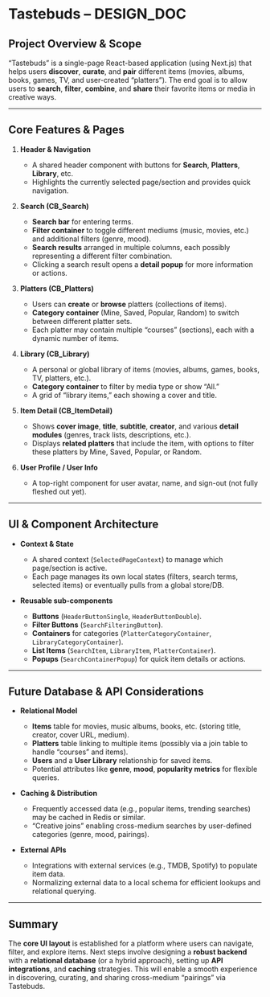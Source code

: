 # Tastebuds – DESIGN_DOC

## Project Overview & Scope

“Tastebuds” is a single-page React-based application (using Next.js) that helps users **discover**, **curate**, and **pair** different items (movies, albums, books, games, TV, and user-created “platters”). The end goal is to allow users to **search**, **filter**, **combine**, and **share** their favorite items or media in creative ways.

---

## Core Features & Pages

1. **Header & Navigation**  
   - A shared header component with buttons for **Search**, **Platters**, **Library**, etc.  
   - Highlights the currently selected page/section and provides quick navigation.

2. **Search (CB_Search)**  
   - **Search bar** for entering terms.  
   - **Filter container** to toggle different mediums (music, movies, etc.) and additional filters (genre, mood).  
   - **Search results** arranged in multiple columns, each possibly representing a different filter combination.  
   - Clicking a search result opens a **detail popup** for more information or actions.

3. **Platters (CB_Platters)**  
   - Users can **create** or **browse** platters (collections of items).  
   - **Category container** (Mine, Saved, Popular, Random) to switch between different platter sets.  
   - Each platter may contain multiple “courses” (sections), each with a dynamic number of items.

4. **Library (CB_Library)**  
   - A personal or global library of items (movies, albums, games, books, TV, platters, etc.).  
   - **Category container** to filter by media type or show “All.”  
   - A grid of “library items,” each showing a cover and title.

5. **Item Detail (CB_ItemDetail)**  
   - Shows **cover image**, **title**, **subtitle**, **creator**, and various **detail modules** (genres, track lists, descriptions, etc.).  
   - Displays **related platters** that include the item, with options to filter these platters by Mine, Saved, Popular, or Random.

6. **User Profile / User Info**  
   - A top-right component for user avatar, name, and sign-out (not fully fleshed out yet).

---

## UI & Component Architecture

- **Context & State**  
  - A shared context (`SelectedPageContext`) to manage which page/section is active.  
  - Each page manages its own local states (filters, search terms, selected items) or eventually pulls from a global store/DB.

- **Reusable sub-components**  
  - **Buttons** (`HeaderButtonSingle`, `HeaderButtonDouble`).  
  - **Filter Buttons** (`SearchFilteringButton`).  
  - **Containers** for categories (`PlatterCategoryContainer`, `LibraryCategoryContainer`).  
  - **List Items** (`SearchItem`, `LibraryItem`, `PlatterContainer`).  
  - **Popups** (`SearchContainerPopup`) for quick item details or actions.

---

## Future Database & API Considerations

- **Relational Model**  
  - **Items** table for movies, music albums, books, etc. (storing title, creator, cover URL, medium).  
  - **Platters** table linking to multiple items (possibly via a join table to handle “courses” and items).  
  - **Users** and a **User Library** relationship for saved items.  
  - Potential attributes like **genre**, **mood**, **popularity metrics** for flexible queries.

- **Caching & Distribution**  
  - Frequently accessed data (e.g., popular items, trending searches) may be cached in Redis or similar.  
  - “Creative joins” enabling cross-medium searches by user-defined categories (genre, mood, pairings).

- **External APIs**  
  - Integrations with external services (e.g., TMDB, Spotify) to populate item data.  
  - Normalizing external data to a local schema for efficient lookups and relational querying.

---

## Summary

The **core UI layout** is established for a platform where users can navigate, filter, and explore items. Next steps involve designing a **robust backend** with a **relational database** (or a hybrid approach), setting up **API integrations**, and **caching** strategies. This will enable a smooth experience in discovering, curating, and sharing cross-medium “pairings” via Tastebuds.
